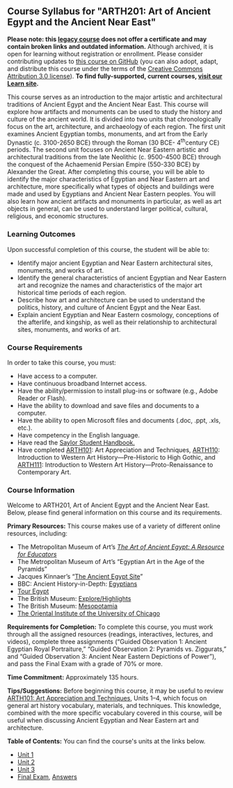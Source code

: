 Course Syllabus for "ARTH201: Art of Ancient Egypt and the Ancient Near East"
-----------------------------------------------------------------------------

**Please note: this [legacy course](https://sayloracademy.zendesk.com/hc/en-us/articles/206089967) does not offer a certificate and may contain 
broken links and outdated information.** Although archived, it is open 
for learning without registration or enrollment. Please consider contributing 
updates to [this course on GitHub](https://github.com/saylordotorg/course_arth201) 
(you can also adopt, adapt, and distribute this course under the terms of 
the [Creative Commons Attribution 3.0 license](http://creativecommons.org/licenses/by/3.0/)). **To find fully-supported, current courses, [visit our 
Learn site](https://learn.saylor.org).**

This course serves as an introduction to the major artistic and
architectural traditions of Ancient Egypt and the Ancient Near East.
This course will explore how artifacts and monuments can be used to
study the history and culture of the ancient world. It is divided into
two units that chronologically focus on the art, architecture, and
archaeology of each region. The first unit examines Ancient Egyptian
tombs, monuments, and art from the Early Dynastic (c. 3100-2650 BCE)
through the Roman (30 BCE- 4<sup>th</sup>century CE) periods. The second
unit focuses on Ancient Near Eastern artistic and architectural
traditions from the late Neolithic (c. 9500-4500 BCE) through the
conquest of the Achaemenid Persian Empire (550-330 BCE) by Alexander the
Great. After completing this course, you will be able to identify the
major characteristics of Egyptian and Near Eastern art and architecture,
more specifically what types of objects and buildings were made and used
by Egyptians and Ancient Near Eastern peoples. You will also learn how
ancient artifacts and monuments in particular, as well as art objects in
general, can be used to understand larger political, cultural,
religious, and economic structures.

### Learning Outcomes

Upon successful completion of this course, the student will be able to:

-   Identify major ancient Egyptian and Near Eastern architectural
    sites, monuments, and works of art.
-   Identify the general characteristics of ancient Egyptian and Near
    Eastern art and recognize the names and characteristics of the major
    art historical time periods of each region.
-   Describe how art and architecture can be used to understand the
    politics, history, and culture of Ancient Egypt and the Near East.
-   Explain ancient Egyptian and Near Eastern cosmology, conceptions of
    the afterlife, and kingship, as well as their relationship to
    architectural sites, monuments, and works of art.

### Course Requirements

In order to take this course, you must:  
   
-   Have access to a computer.
-   Have continuous broadband Internet access.  
-   Have the ability/permission to install plug-ins or software (e.g.,
Adobe Reader or Flash).
-   Have the ability to download and save files and documents to a
computer.
-   Have the ability to open Microsoft files and documents (.doc, .ppt,
.xls, etc.).
-   Have competency in the English language.
-   Have read the [Saylor Student
Handbook.](http://www.saylor.org/site/wp-content/uploads/2012/05/Saylor-StudentHandbook.pdf)
-   Have completed [ARTH101](http://www.saylor.org/courses/arth101/): Art
Appreciation and Techniques, [ARTH110](http://www.saylor.org/arth110):
Introduction to Western Art History—Pre-Historic to High Gothic, and
[ARTH111](http://www.saylor.org/courses/arth111/): Introduction to
Western Art History—Proto-Renaissance to Contemporary Art.

### Course Information

Welcome to ARTH201, Art of Ancient Egypt and the Ancient Near East. 
Below, please find general information on this course and its
requirements.

**Primary Resources:** This course makes use of a variety of different
online resources, including:

-   The Metropolitan Museum of Art’s [*The Art of Ancient Egypt: A
    Resource for
    Educators*](http://www.metmuseum.org/en/learn/for-educators/publications-for-educators/the-art-of-ancient-egypt)
-   The Metropolitan Museum of Art’s “Egyptian Art in the Age of the
    Pyramids”
-   Jacques Kinnaer’s “[The Ancient Egypt
    Site](http://www.ancient-egypt.org/index.html)”
-   BBC: Ancient History-in-Depth:
    [Egyptians](http://www.bbc.co.uk/history/ancient/egyptians/)
-   [Tour Egypt](http://www.touregypt.net/)
-   The British Museum:
    [Explore/Highlights](http://www.britishmuseum.org/explore/highlights.aspx)
-   The British Museum:
    [Mesopotamia](http://www.mesopotamia.co.uk/menu.html)
-   [The Oriental Institute of the University of
    Chicago](http://oi.uchicago.edu/)

**Requirements for Completion:** To complete this course, you must work
through all the assigned resources (readings, interactives, lectures,
and videos), complete three assignments (“Guided Observation 1: Ancient
Egyptian Royal Portraiture,” “Guided Observation 2: Pyramids vs.
Ziggurats,” and “Guided Observation 3: Ancient Near Eastern Depictions
of Power”), and pass the Final Exam with a grade of 70% or more.

**Time Commitment:** Approximately 135 hours.

**Tips/Suggestions:** Before beginning this course, it may be useful to
review [ARTH101: Art Appreciation and Techniques](http://www.saylor.org/courses/arth101/), Units 1–4, which focus on general art
history vocabulary, materials, and techniques. This knowledge, combined
with the more specific vocabulary covered in this course, will be useful
when discussing Ancient Egyptian and Near Eastern art and architecture.

**Table of Contents:** You can find the course's units at the links below.

- [Unit 1](https://legacy.saylor.org/arth201/Unit01/)
- [Unit 2](https://legacy.saylor.org/arth201/Unit02/)
- [Unit 3](https://legacy.saylor.org/arth201/Unit03/)
- [Final Exam](http://saylordotorg.github.io/LegacyExams/ARTH/ARTH201/ARTH201-FinalExam.html), [Answers](http://saylordotorg.github.io/LegacyExams/ARTH/ARTH201/ARTH201-FinalExam-Answers.html)
